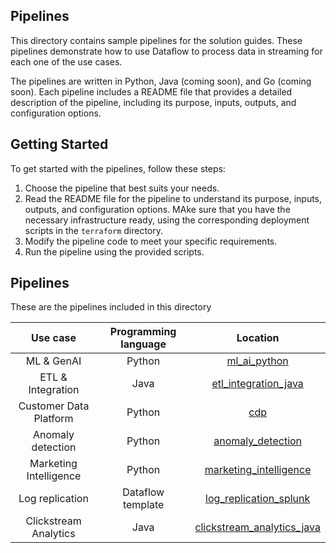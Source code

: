 ## Pipelines

This directory contains sample pipelines for the solution guides. These
pipelines demonstrate how
to use Dataflow to process data in streaming for each one of the use cases.

The pipelines are written in Python, Java (coming soon), and Go (coming soon).
Each pipeline
includes a README file that provides a detailed description of the pipeline,
including its purpose,
inputs, outputs, and configuration options.

## Getting Started

To get started with the pipelines, follow these steps:

1. Choose the pipeline that best suits your needs.
2. Read the README file for the pipeline to understand its purpose, inputs,
   outputs,
   and configuration options. MAke sure that you have the necessary
   infrastructure ready, using the
   corresponding deployment scripts in the `terraform` directory.
3. Modify the pipeline code to meet your specific requirements.
4. Run the pipeline using the provided scripts.

## Pipelines

These are the pipelines included in this directory

|        Use case        | Programming language |                          Location                           |
| :--------------------: | :------------------: | :---------------------------------------------------------: |
|       ML & GenAI       |        Python        |               [ml_ai_python](./ml_ai_python)                |
|   ETL & Integration    |         Java         |       [etl_integration_java](./etl_integration_java)        |
| Customer Data Platform |        Python        |                        [cdp](./cdp)                         |
|   Anomaly detection    |        Python        |          [anomaly_detection](./anomaly_detection)           |
| Marketing Intelligence |        Python        |     [marketing_intelligence](./marketing_intelligence/)     |
|    Log replication     |  Dataflow template   |     [log_replication_splunk](./log_replication_splunk/)     |
| Clickstream Analytics  |         Java         | [clickstream_analytics_java](./clickstream_analytics_java/) |
